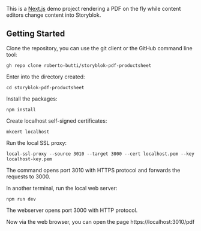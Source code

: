 This is a [Next.js](https://nextjs.org/) demo project rendering a PDF on the fly while content editors change content into Storyblok.

## Getting Started

Clone the repository, you can use the git client or the GitHub command line tool:

```shell
gh repo clone roberto-butti/storyblok-pdf-productsheet
```

Enter into the directory created:

```shell
cd storyblok-pdf-productsheet
```

Install the packages:

```shell
npm install
```

Create localhost self-signed certificates:

```shell
mkcert localhost
```

Run the local SSL proxy:

```shell
local-ssl-proxy --source 3010 --target 3000 --cert localhost.pem --key localhost-key.pem
```
The command opens port 3010 with HTTPS protocol and forwards the requests to 3000.

In another terminal, run  the local web server:

```shell
npm run dev
```
The webserver opens port 3000 with HTTP protocol.

Now via the web browser, you can open the page https://localhost:3010/pdf
